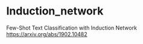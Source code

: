 # Induction_network

Few-Shot Text Classification with Induction Network https://arxiv.org/abs/1902.10482

